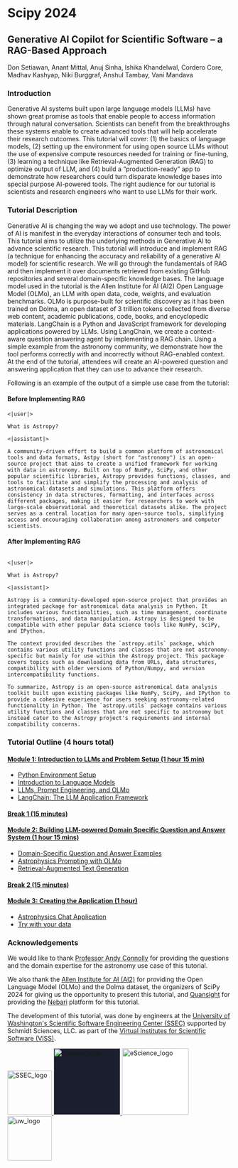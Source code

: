 # Scipy 2024

## Generative AI Copilot for Scientific Software – a RAG-Based Approach

Don Setiawan, Anant Mittal, Anuj Sinha, Ishika Khandelwal, Cordero Core, Madhav
Kashyap, Niki Burggraf, Anshul Tambay, Vani Mandava

### Introduction

Generative AI systems built upon large language models (LLMs) have shown great
promise as tools that enable people to access information through natural
conversation. Scientists can benefit from the breakthroughs these systems enable
to create advanced tools that will help accelerate their research outcomes. This
tutorial will cover: (1) the basics of language models, (2) setting up the
environment for using open source LLMs without the use of expensive compute
resources needed for training or fine-tuning, (3) learning a technique like
Retrieval-Augmented Generation (RAG) to optimize output of LLM, and (4) build a
“production-ready” app to demonstrate how researchers could turn disparate
knowledge bases into special purpose AI-powered tools. The right audience for
our tutorial is scientists and research engineers who want to use LLMs for their
work.

### Tutorial Description

Generative AI is changing the way we adopt and use technology. The power of AI
is manifest in the everyday interactions of consumer tech and tools. This
tutorial aims to utilize the underlying methods in Generative AI to advance
scientific research. This tutorial will introduce and implement RAG (a technique
for enhancing the accuracy and reliability of a generative AI model) for
scientific research. We will go through the fundamentals of RAG and then
implement it over documents retrieved from existing GitHub repositories and
several domain-specific knowledge bases. The language model used in the tutorial
is the Allen Institute for AI (AI2) Open Language Model (OLMo), an LLM with open
data, code, weights, and evaluation benchmarks. OLMo is purpose-built for
scientific discovery as it has been trained on Dolma, an open dataset of 3
trillion tokens collected from diverse web content, academic publications, code,
books, and encyclopedic materials. LangChain is a Python and JavaScript
framework for developing applications powered by LLMs. Using LangChain, we
create a context-aware question answering agent by implementing a RAG chain.
Using a simple example from the astronomy community, we demonstrate how the tool
performs correctly with and incorrectly without RAG-enabled context. At the end
of the tutorial, attendees will create an AI-powered question and answering
application that they can use to advance their research.

Following is an example of the output of a simple use case from the tutorial:

#### Before Implementing RAG

```
<|user|>

What is Astropy?

<|assistant|>

A community-driven effort to build a common platform of astronomical tools and data formats, Astpy (short for "astronomy") is an open-source project that aims to create a unified framework for working with data in astronomy. Built on top of NumPy, SciPy, and other popular scientific libraries, Astropy provides functions, classes, and tools to facilitate and simplify the processing and analysis of astronomical datasets and simulations. This platform offers consistency in data structures, formatting, and interfaces across different packages, making it easier for researchers to work with large-scale observational and theoretical datasets alike. The project serves as a central location for many open-source tools, simplifying access and encouraging collaboration among astronomers and computer scientists.

```

#### After Implementing RAG

```

<|user|>

What is Astropy?

<|assistant|>

Astropy is a community-developed open-source project that provides an integrated package for astronomical data analysis in Python. It includes various functionalities, such as time management, coordinate transformations, and data manipulation. Astropy is designed to be compatible with other popular data science tools like NumPy, SciPy, and IPython.

The context provided describes the `astropy.utils` package, which contains various utility functions and classes that are not astronomy-specific but mainly for use within the Astropy project. This package covers topics such as downloading data from URLs, data structures, compatibility with older versions of Python/Numpy, and version intercompatibility functions.

To summarize, Astropy is an open-source astronomical data analysis toolkit built upon existing packages like NumPy, SciPy, and IPython to provide a cohesive experience for users seeking astronomy-related functionality in Python. The `astropy.utils` package contains various utility functions and classes that are not specific to astronomy but instead cater to the Astropy project's requirements and internal compatibility concerns.

```

### Tutorial Outline (4 hours total)

#### [Module 1: Introduction to LLMs and Problem Setup (1 hour 15 min)](./module1/index.md)

- [Python Environment Setup](./module1/setup.md)
- [Introduction to Language Models](./module1/1-introduction-to-language-models.ipynb)
- [LLMs, Prompt Engineering, and OLMo](./module1/2-llms-and-prompt-engineering-with-olmo.ipynb)
- [LangChain: The LLM Application Framework](./module1/3-langchain.ipynb)

#### [Break 1 (15 minutes)](./break1.md)

#### [Module 2: Building LLM-powered Domain Specific Question and Answer System (1 hour 15 mins)](./module2/index.md)

- [Domain-Specific Question and Answer Examples](./module2/1-domain-specific-question-answering.ipynb)
- [Astrophysics Prompting with OLMo](./module2/2-astrophysics-prompting-with-olmo.ipynb)
- [Retrieval-Augmented Text Generation](./module2/3-retrieval-augmented-text-generation.ipynb)

#### [Break 2 (15 minutes)](./break2.md)

#### [Module 3: Creating the Application (1 hour)](./module3/index.md)

- [Astrophysics Chat Application](./module3/1-olmo-chat-rag.ipynb)
- [Try with your data](./module3/2-try-with-your-data.ipynb)

### Acknowledgements

We would like to thank
[Professor Andy Connolly](https://escience.washington.edu/member/andy-connolly/)
for providing the questions and the domain expertise for the astronomy use case
of this tutorial.

We also thank the [Allen Institute for AI (AI2)](https://allenai.org/) for
providing the Open Language Model (OLMo) and the Dolma dataset, the organizers
of SciPy 2024 for giving us the opportunity to present this tutorial, and
[Quansight](https://quansight.com/) for providing the
[Nebari](https://www.nebari.dev/) platform for this tutorial.

The development of this tutorial, was done by engineers at the
[University of Washington's Scientific Software Engineering Center (SSEC)](https://escience.washington.edu/software-engineering/ssec/)
supported by Schmidt Sciences, LLC. as part of the
[Virtual Institutes for Scientific Software (VISS)](https://www.schmidtsciences.org/viss/).

<div>
  <a href="https://escience.washington.edu/software-engineering/ssec/">
    <img src="https://uw-ssec-tutorials.readthedocs.io/en/latest/_static/logo.png"
    alt="SSEC_logo" width="100">
  </a>
  <a href="https://www.schmidtsciences.org/viss/">
    <img src="https://www.schmidtsciences.org/wp-content/themes/schmidt-sciences/images/logo.png" alt="Schmidt_logo" width="150" style="background-color: #1a1e2d;">
  </a>
  <a href="https://escience.washington.edu/">
    <img src="https://escience.washington.edu/wp-content/uploads/2022/07/escience-logo-768x193.png" alt="eScience_logo" width="150" style="background-color: #ffffff;">
  </a>
  <a href="https://washington.edu/">
    <img src="https://upload.wikimedia.org/wikipedia/commons/1/17/Washington_Huskies_logo.svg" alt="uw_logo" height="100">
  </a>
</div>
